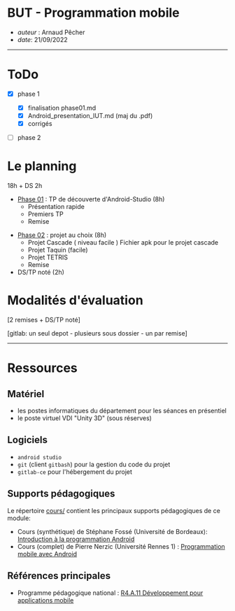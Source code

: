 # BUT - Programmation mobile

* *auteur* : Arnaud Pêcher
* *date*: 21/09/2022

---

# ToDo

- [X] phase 1
  - [X] finalisation phase01.md
  - [X] Android_presentation_IUT.md (maj du .pdf)
  - [X] corrigés
- [ ] phase 2


# Le planning

18h + DS 2h

* [Phase 01](phases/phase01.md) : TP de découverte d'Android-Studio (8h)
    * Présentation rapide 
    * Premiers TP 
    * Remise
<!--
* [Phase 02](phases/phase02.md) : TP d'approfondissement
    * Tache asynchrone et service web Fichier
    * Code barre et ISBN Fichier
    * Remise
-->
* [Phase 02](phases/phase02.md) : projet au choix (8h)
    * Projet Cascade ( niveau facile ) Fichier apk pour le projet cascade 
    * Projet Taquin (facile) 
    * Projet TETRIS 
    * Remise
* DS/TP noté (2h)

#  Modalités d'évaluation

[2 remises + DS/TP noté]

[gitlab: un seul depot - plusieurs sous dossier - un par remise]

---

# Ressources

## Matériel 

* les postes informatiques du département pour les séances en présentiel
* le poste virtuel VDI "Unity 3D" (sous réserves)

## Logiciels

* `android studio`
* `git` (client `gitbash`) pour la gestion du code du projet
* `gitlab-ce` pour l'hébergement du projet

## Supports pédagogiques

Le répertoire [cours/](cours/) contient les principaux supports pédagogiques de ce module:

* Cours (synthétique) de Stéphane Fossé (Université de Bordeaux): [Introduction à la programmation Android](cours/Android_presentation_IUT/Android_presentation_IUT.md)
* Cours (complet) de Pierre Nerzic (Université Rennes 1) : [Programmation mobile avec Android](cours/polyAndroid.pdf)

## Références principales

* Programme pédagogique national : [R4.A.11 Développement pour applications mobile](PPN.md) 

